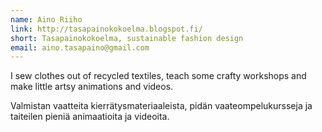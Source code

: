 ```yaml
---
name: Aino Riiho
link: http://tasapainokokoelma.blogspot.fi/
short: Tasapainokokoelma, sustainable fashion design
email: aino.tasapaino@gmail.com
---
```

I sew clothes out of recycled textiles, teach some crafty workshops and make little artsy animations and videos.

Valmistan vaatteita kierrätysmateriaaleista, pidän vaateompelukursseja ja taiteilen pieniä animaatioita ja videoita. 
